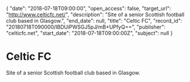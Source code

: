 {
  "date": "2018-07-18T09:00:00", 
  "open_access": false, 
  "target_url": "http://www.celticfc.net/", 
  "description": "Site of a senior Scottish football club based in Glasgow.", 
  "end_date": null, 
  "title": "Celtic FC", 
  "record_id": "20180718T090000/IBDUiPWSGJ5pJ/mB+UPfyQ==", 
  "publisher": "celticfc.net", 
  "start_date": "2018-07-18T09:00:00Z", 
  "subject": null
}

# Celtic FC

Site of a senior Scottish football club based in Glasgow.